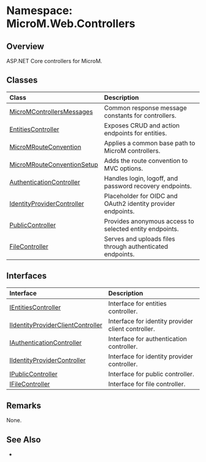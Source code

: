 # Namespace: MicroM.Web.Controllers
## Overview
ASP.NET Core controllers for MicroM.

## Classes
| Class | Description |
|:------------|:-------------|
| [MicroMControllersMessages](MicroMControllersMessages/index.md) | Common response message constants for controllers. |
| [EntitiesController](EntitiesController/index.md) | Exposes CRUD and action endpoints for entities. |
| [MicroMRouteConvention](MicroMRouteConvention/index.md) | Applies a common base path to MicroM controllers. |
| [MicroMRouteConventionSetup](MicroMRouteConventionSetup/index.md) | Adds the route convention to MVC options. |
| [AuthenticationController](AuthenticationController/index.md) | Handles login, logoff, and password recovery endpoints. |
| [IdentityProviderController](IdentityProviderController/index.md) | Placeholder for OIDC and OAuth2 identity provider endpoints. |
| [PublicController](PublicController/index.md) | Provides anonymous access to selected entity endpoints. |
| [FileController](FileController/index.md) | Serves and uploads files through authenticated endpoints. |

## Interfaces
| Interface | Description |
|:------------|:-------------|
| [IEntitiesController](IEntitiesController/index.md) | Interface for entities controller. |
| [IIdentityProviderClientController](IIdentityProviderClientController/index.md) | Interface for identity provider client controller. |
| [IAuthenticationController](IAuthenticationController/index.md) | Interface for authentication controller. |
| [IIdentityProviderController](IIdentityProviderController/index.md) | Interface for identity provider controller. |
| [IPublicController](IPublicController/index.md) | Interface for public controller. |
| [IFileController](IFileController/index.md) | Interface for file controller. |

## Remarks
None.

## See Also
-
